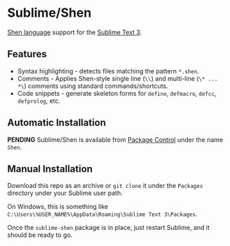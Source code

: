 # Sublime/Shen

[Shen language](http://www.shenlanguage.org/) support for the [Sublime Text 3](https://www.sublimetext.com/).

## Features

  * Syntax highlighting - detects files matching the pattern `*.shen`.
  * Comments - Applies Shen-style single line (`\\`) and multi-line (`\* ... *\`) comments using standard commands/shortcuts.
  * Code snippets - generate skeleton forms for `define`, `defmacro`, `defcc`, `defprolog`, etc.

## Automatic Installation

**PENDING** Sublime/Shen is available from [Package Control](https://packagecontrol.io/) under the name `Shen`.

## Manual Installation

Download this repo as an archive or `git clone` it under the `Packages` directory under your Sublime user path.

On Windows, this is something like `C:\Users\%USER_NAME%\AppData\Roaming\Sublime Text 3\Packages`.

Once the `sublime-shen` package is in place, just restart Sublime, and it should be ready to go.
